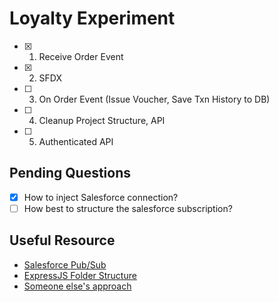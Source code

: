 # Loyalty Experiment

- [x] 1. Receive Order Event
- [x] 2. SFDX
- [ ] 3. On Order Event  (Issue Voucher, Save Txn History to DB)
- [ ] 4. Cleanup Project Structure, API
- [ ] 5. Authenticated API 

## Pending Questions

- [x] How to inject Salesforce connection?
- [ ] How best to structure the salesforce subscription?

## Useful Resource

- [Salesforce Pub/Sub](https://jungleeforce.com/2021/11/11/connecting-to-salesforce-using-pub-sub-api-grpc/)
- [ExpressJS Folder Structure](https://www.codemzy.com/blog/nodejs-file-folder-structure)
- [Someone else's approach](https://salesforce.stackexchange.com/questions/380092/change-data-capture-event-retrieving-values-for-all-fields)